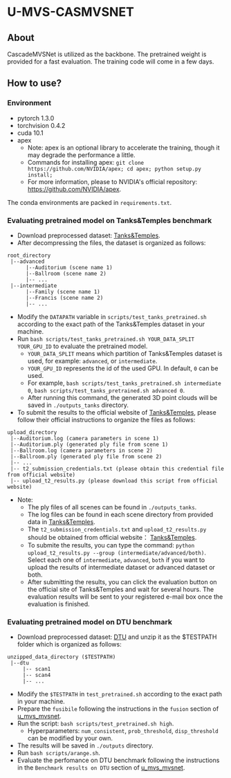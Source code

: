 # U-MVS-CASMVSNET

## About

CascadeMVSNet is utilized as the backbone.
The pretrained weight is provided for a fast evaluation.
The training code will come in a few days.

## How to use?

### Environment

 - pytorch 1.3.0
 - torchvision 0.4.2
 - cuda 10.1
 - apex
   - Note: apex is an optional library to accelerate the training, though it may degrade the performance a little.
   - Commands for installing apex: `git clone https://github.com/NVIDIA/apex; cd apex; python setup.py install;`
   - For more information, please to NVIDIA's official repository: https://github.com/NVIDIA/apex.

The conda environments are packed in `requirements.txt`.

### Evaluating pretrained model on Tanks&Temples benchmark

 - Download preprocessed dataset: [Tanks&Temples](https://drive.google.com/file/d/1gAfmeoGNEFl9dL4QcAU4kF0BAyTd-r8Z/view).
 - After decompressing the files, the dataset is organized as follows:

```
root_directory
 |--advanced
      |--Auditorium (scene name 1)
      |--Ballroom (scene name 2)
      |-- ...
 |--intermediate
      |--Family (scene name 1)
      |--Francis (scene name 2)
      |-- ...
```
 - Modify the `DATAPATH` variable in `scripts/test_tanks_pretrained.sh` according to the exact path of the Tanks&Temples dataset in your machine.
 - Run `bash scripts/test_tanks_pretrained.sh YOUR_DATA_SPLIT YOUR_GPU_ID` to evaluate the pretrained model.
    - `YOUR_DATA_SPLIT` means which partition of Tanks&Temples dataset is used, for example: `advanced`, or `intermediate`.
    - `YOUR_GPU_ID` represents the id of the used GPU. In default, `0` can be used.
    - For example, `bash scripts/test_tanks_pretrained.sh intermediate 0`, `bash scripts/test_tanks_pretrained.sh advanced 0`.
    - After running this command, the generated 3D point clouds will be saved in `./outputs_tanks` directory.
 - To submit the results to the official website of [Tanks&Temples](https://www.tanksandtemples.org/), please follow their official instructions to organize the files as follows:

```
upload_directory
 |--Auditorium.log (camera parameters in scene 1)
 |--Auditorium.ply (generated ply file from scene 1)
 |--Ballroom.log (camera parameters in scene 2)
 |--Ballroom.ply (generated ply file from scene 2)
 |-- ...
 |-- t2_submission_credentials.txt (please obtain this credential file from official website)
 |-- upload_t2_results.py (please download this script from official website)
```
 - Note:
   - The ply files of all scenes can be found in `./outputs_tanks`.
   - The log files can be found in each scene directory from provided data in [Tanks&Temples](https://drive.google.com/file/d/1gAfmeoGNEFl9dL4QcAU4kF0BAyTd-r8Z/view).
   - The `t2_submission_credentials.txt` and `upload_t2_results.py` should be obtained from official website： [Tanks&Temples](https://www.tanksandtemples.org/).
   - To submite the results, you can type the command: `python upload_t2_results.py --group (intermediate/advanced/both)`. Select each one of `intermediate`, `advanced`, `both` if you want to upload the results of intermediate dataset or advanced dataset or both.
   - After submitting the results, you can click the evaluation button on the official site of Tanks&Temples and wait for several hours. The evaluation results will be sent to your registered e-mail box once the evaluation is finished.

### Evaluating pretrained model on DTU benchmark

 - Download preprocessed dataset: [DTU](https://drive.google.com/file/d/135oKPefcPTsdtLRzoDAQtPpHuoIrpRI_/view) and unzip it as the $TESTPATH folder which is organized as follows:

```
unzipped_data_directory ($TESTPATH)
 |--dtu
     |-- scan1
     |-- scan4
     |-- ...
```
 - Modify the `$TESTPATH` in `test_pretrained.sh` according to the exact path in your machine.
 - Prepare the `fusibile` following the instructions in the `fusion` section of [u_mvs_mvsnet](../u_mvs_mvsnet).
 - Run the script: `bash scripts/test_pretrained.sh high`.
   - Hyperparameters: `num_consistent`, `prob_threshold`, `disp_threshold` can be modified by your own.
 - The results will be saved in `./outputs` directory.
 - Run `bash scripts/arange.sh`.
 - Evaluate the perfomance on DTU benchmark following the instructions in the `Benchmark results on DTU` section of [u_mvs_mvsnet](../u_mvs_mvsnet).